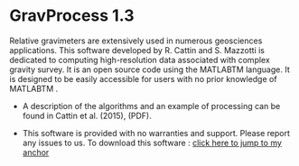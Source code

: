 # GravProcess 1.3

Relative gravimeters are extensively used in numerous geosciences applications. This software developed by R. Cattin and S. Mazzotti is dedicated to computing high-resolution data associated with complex gravity survey. It is an open source code using the MATLABTM language. It is designed to be easily accessible for users with no prior knowledge of MATLABTM .

- A description of the algorithms and an example of processing can be found in Cattin et al. (2015), (PDF).

- This software is provided with no warranties and support. Please report any issues to us. To download this software :
<a name="custom_anchor_name"></a>
[click here to jump to my anchor](#custom_anchor_name)
